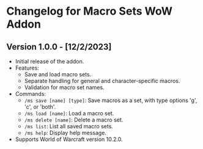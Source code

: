 # Changelog for Macro Sets WoW Addon

## Version 1.0.0 - [12/2/2023]

- Initial release of the addon.
- Features:
  - Save and load macro sets.
  - Separate handling for general and character-specific macros.
  - Validation for macro set names.
- Commands:
  - `/ms save [name] [type]`: Save macros as a set, with type options 'g', 'c', or 'both'.
  - `/ms load [name]`: Load a macro set.
  - `/ms delete [name]`: Delete a macro set.
  - `/ms list`: List all saved macro sets.
  - `/ms help`: Display help message.
- Supports World of Warcraft version 10.2.0.

<!-- ## [F]uture Versions]

- [Date]: Version number - Description of changes, fixes, or updates. -->
